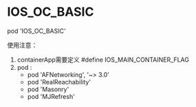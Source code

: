 # IOS_OC_BASIC
pod 'IOS_OC_BASIC'


使用注意：
1. containerApp需要定义   #define IOS_MAIN_CONTAINER_FLAG
2. pod :
   * pod 'AFNetworking', '~> 3.0'
   * pod 'RealReachability'
   * pod 'Masonry'
   * pod 'MJRefresh'
